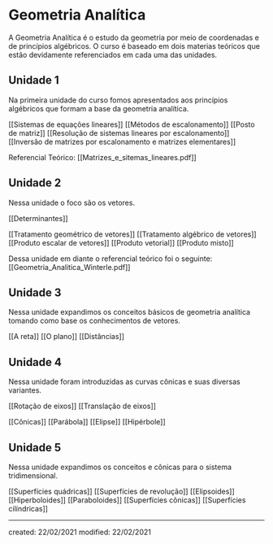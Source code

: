 # Geometria Analítica
A Geometria Analítica é o estudo da geometria por meio de coordenadas e de princípios algébricos. O curso é baseado em dois materias teóricos que estão devidamente referenciados em cada uma das unidades.

## Unidade 1
Na primeira unidade do curso fomos apresentados aos princípios algébricos que formam a base da geometria analítica.

[[Sistemas de equações lineares]]
[[Métodos de escalonamento]]
[[Posto de matriz]]
[[Resolução de sistemas lineares por escalonamento]]
[[Inversão de matrizes por escalonamento e matrizes elementares]]

Referencial Teórico: [[Matrizes_e_sitemas_lineares.pdf]]

## Unidade 2
Nessa unidade o foco são os vetores.

[[Determinantes]]

[[Tratamento geométrico de vetores]]
[[Tratamento algébrico de vetores]]
[[Produto escalar de vetores]]
[[Produto vetorial]]
[[Produto misto]]

Dessa unidade em diante o referencial teórico foi o seguinte: [[Geometria_Analitica_Winterle.pdf]]

## Unidade 3
Nessa unidade expandimos os conceitos básicos de geometria analítica tomando como base os conhecimentos de vetores.

[[A reta]]
[[O plano]]
[[Distâncias]]

## Unidade 4
Nessa unidade foram introduzidas as curvas cônicas e suas diversas variantes.

[[Rotação de eixos]]
[[Translação de eixos]]

[[Cônicas]]
[[Parábola]]
[[Elipse]]
[[Hipérbole]]

## Unidade 5
Nessa unidade expandimos os conceitos e cônicas para o sistema tridimensional.

[[Superfícies quádricas]]
[[Superfícies de revolução]]
[[Elipsoides]]
[[Hiperboloides]]
[[Paraboloides]]
[[Superfícies cônicas]]
[[Superfícies cilíndricas]]

---

created: 22/02/2021
modified: 22/02/2021
